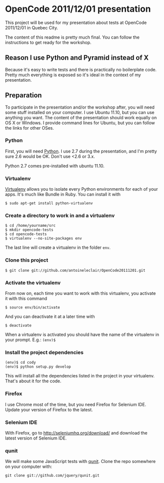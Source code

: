 # OpenCode 2011/12/01 presentation

This project will be used for my presentation about tests at OpenCode 2011/12/01 in Quebec City.

The content of this readme is pretty much final. You can follow the instructions to get ready for the workshop.

## Reason I use Python and Pyramid instead of X

Because it's easy to write tests and there is practically no boilerplate code. Pretty much everything is exposed so it's ideal in the context of my presentation.

## Preparation

To participate in the presentation and/or the workshop after, you will need some stuff installed on your computer. I use Ubuntu 11.10, but you can use anything you want. The content of the presentation should work equally on OS X or Windows. I provide command lines for Ubuntu, but you can follow the links for other OSes.

### Python

First, you will need [Python](http://python.org/). I use 2.7 during the presentation, and I'm pretty sure 2.6 would be OK. Don't use &lt;2.6 or 3.x.

Python 2.7 comes pre-installed with ubuntu 11.10.

### Virtualenv

[Virtualenv](http://pypi.python.org/pypi/virtualenv) allows you to isolate every Python environments for each of your apps. It's much like Bundle in Ruby. You can install it with

    $ sudo apt-get install python-virtualenv

### Create a directory to work in and a virtualenv
    $ cd /home/yourname/src
    $ mkdir opencode-tests
    $ cd opencode-tests
    $ virtualenv --no-site-packages env

The last line will create a virtualenv in the folder `env`.

### Clone this project
    $ git clone git://github.com/antoineleclair/OpenCode20111201.git

### Activate the virtualenv
From now on, each time you want to work with this virtualenv, you activate it with this command

    $ source env/bin/activate

And you can deactivate it at a later time with

    $ deactivate

When a virtualenv is activated you should have the name of the virtualenv in your prompt. E.g.: `(env)$`

### Install the project dependencies
    (env)$ cd cody
    (env)$ python setup.py develop
This will install all the dependencies listed in the project in your virtualenv. That's about it for the code.

### Firefox
I use Chrome most of the time, but you need Firefox for Selenium IDE. Update your version of Firefox to the latest.

### Selenium IDE

With Firefox, go to http://seleniumhq.org/download/ and download the latest version of Selenium IDE.

### qunit
We will make some JavaScript tests with [qunit](https://github.com/jquery/qunit). Clone the repo somewhere on your computer with:

    git clone git://github.com/jquery/qunit.git

